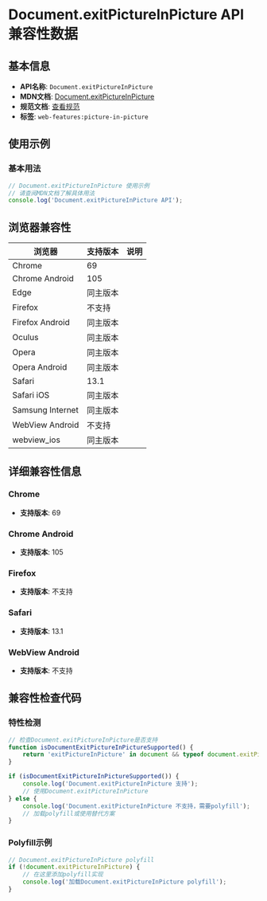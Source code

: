 # Document.exitPictureInPicture API 兼容性数据

## 基本信息

- **API名称**: `Document.exitPictureInPicture`
- **MDN文档**: [Document.exitPictureInPicture](https://developer.mozilla.org/docs/Web/API/Document/exitPictureInPicture)
- **规范文档**: [查看规范](https://w3c.github.io/picture-in-picture/#dom-document-exitpictureinpicture)
- **标签**: `web-features:picture-in-picture`

## 使用示例

### 基本用法

```javascript
// Document.exitPictureInPicture 使用示例
// 请查阅MDN文档了解具体用法
console.log('Document.exitPictureInPicture API');
```

## 浏览器兼容性

| 浏览器 | 支持版本 | 说明 |
|--------|----------|------|
| Chrome | 69 |  |
| Chrome Android | 105 |  |
| Edge | 同主版本 |  |
| Firefox | 不支持 |  |
| Firefox Android | 同主版本 |  |
| Oculus | 同主版本 |  |
| Opera | 同主版本 |  |
| Opera Android | 同主版本 |  |
| Safari | 13.1 |  |
| Safari iOS | 同主版本 |  |
| Samsung Internet | 同主版本 |  |
| WebView Android | 不支持 |  |
| webview_ios | 同主版本 |  |

## 详细兼容性信息

### Chrome

- **支持版本**: 69

### Chrome Android

- **支持版本**: 105

### Firefox

- **支持版本**: 不支持

### Safari

- **支持版本**: 13.1

### WebView Android

- **支持版本**: 不支持

## 兼容性检查代码

### 特性检测

```javascript
// 检查Document.exitPictureInPicture是否支持
function isDocumentExitPictureInPictureSupported() {
    return 'exitPictureInPicture' in document && typeof document.exitPictureInPicture === 'function';
}

if (isDocumentExitPictureInPictureSupported()) {
    console.log('Document.exitPictureInPicture 支持');
    // 使用Document.exitPictureInPicture
} else {
    console.log('Document.exitPictureInPicture 不支持，需要polyfill');
    // 加载polyfill或使用替代方案
}
```

### Polyfill示例

```javascript
// Document.exitPictureInPicture polyfill
if (!document.exitPictureInPicture) {
    // 在这里添加polyfill实现
    console.log('加载Document.exitPictureInPicture polyfill');
}
```


